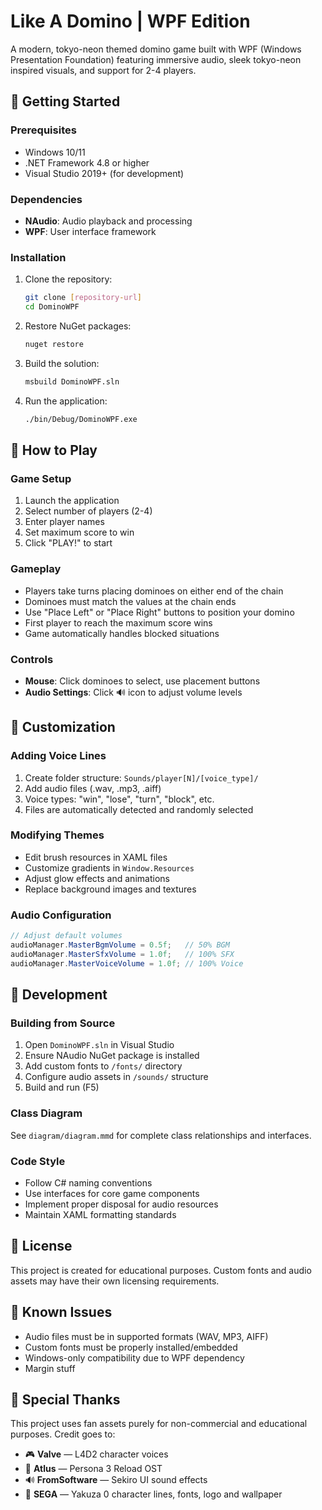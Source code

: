 # Like A Domino | WPF Edition

A modern, tokyo-neon themed domino game built with WPF (Windows Presentation Foundation) featuring immersive audio, sleek tokyo-neon inspired visuals, and support for 2-4 players.

## 🚀 Getting Started

### Prerequisites
- Windows 10/11
- .NET Framework 4.8 or higher
- Visual Studio 2019+ (for development)

### Dependencies
- **NAudio**: Audio playback and processing
- **WPF**: User interface framework

### Installation
1. Clone the repository:
   ```bash
   git clone [repository-url]
   cd DominoWPF
   ```

2. Restore NuGet packages:
   ```bash
   nuget restore
   ```

3. Build the solution:
   ```bash
   msbuild DominoWPF.sln
   ```

4. Run the application:
   ```bash
   ./bin/Debug/DominoWPF.exe
   ```

## 🎯 How to Play

### Game Setup
1. Launch the application
2. Select number of players (2-4)
3. Enter player names
4. Set maximum score to win
5. Click "PLAY!" to start

### Gameplay
- Players take turns placing dominoes on either end of the chain
- Dominoes must match the values at the chain ends
- Use "Place Left" or "Place Right" buttons to position your domino
- First player to reach the maximum score wins
- Game automatically handles blocked situations

### Controls
- **Mouse**: Click dominoes to select, use placement buttons
- **Audio Settings**: Click 🔊 icon to adjust volume levels

## 🎨 Customization

### Adding Voice Lines
1. Create folder structure: `Sounds/player[N]/[voice_type]/`
2. Add audio files (.wav, .mp3, .aiff)
3. Voice types: "win", "lose", "turn", "block", etc.
4. Files are automatically detected and randomly selected

### Modifying Themes
- Edit brush resources in XAML files
- Customize gradients in `Window.Resources`
- Adjust glow effects and animations
- Replace background images and textures

### Audio Configuration
```csharp
// Adjust default volumes
audioManager.MasterBgmVolume = 0.5f;   // 50% BGM
audioManager.MasterSfxVolume = 1.0f;   // 100% SFX  
audioManager.MasterVoiceVolume = 1.0f; // 100% Voice
```

## 🔧 Development

### Building from Source
1. Open `DominoWPF.sln` in Visual Studio
2. Ensure NAudio NuGet package is installed
3. Add custom fonts to `/fonts/` directory
4. Configure audio assets in `/sounds/` structure
5. Build and run (F5)

### Class Diagram
See `diagram/diagram.mmd` for complete class relationships and interfaces.

### Code Style
- Follow C# naming conventions
- Use interfaces for core game components
- Implement proper disposal for audio resources
- Maintain XAML formatting standards

## 📝 License

This project is created for educational purposes. Custom fonts and audio assets may have their own licensing requirements.

## 🐛 Known Issues

- Audio files must be in supported formats (WAV, MP3, AIFF)
- Custom fonts must be properly installed/embedded
- Windows-only compatibility due to WPF dependency
- Margin stuff

## 🙏 Special Thanks

This project uses fan assets purely for non-commercial and educational purposes. Credit goes to:

* 🎮 **Valve** — L4D2 character voices
* 🎵 **Atlus** — Persona 3 Reload OST
* 🔊 **FromSoftware** — Sekiro UI sound effects
* 🐉 **SEGA** — Yakuza 0 character lines, fonts, logo and wallpaper
